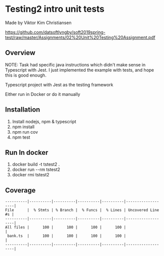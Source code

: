 # Testing2 intro unit tests
Made by Viktor Kim Christiansen

https://github.com/datsoftlyngby/soft2019spring-test/raw/master/Assignments/02%20Unit%20Testing%20Assignment.pdf
## Overview
NOTE: Task had specific java instructions which didn't make sense in Typescript with Jest. I just implemented the example with tests, and hope this is good enough.


Typescript project with Jest as the testing framework


Either run in Docker or do it manually

## Installation
1. Install nodejs, npm & typescript
1. npm install
2. npm run cov
3. npm test

## Run In docker
1. docker build -t tstest2 .
2. docker run --rm tstest2
3. docker rmi tstest2

## Coverage
```
----------|----------|----------|----------|----------|-------------------|
File      |  % Stmts | % Branch |  % Funcs |  % Lines | Uncovered Line #s |
----------|----------|----------|----------|----------|-------------------|
All files |      100 |      100 |      100 |      100 |                   |
 bank.ts  |      100 |      100 |      100 |      100 |                   |
----------|----------|----------|----------|----------|-------------------|
```
